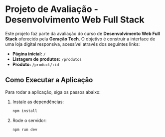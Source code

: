# Projeto de Avaliação - Desenvolvimento Web Full Stack

Este projeto faz parte da avaliação do curso de **Desenvolvimento Web Full Stack** oferecido pela **Geração Tech**. 
O objetivo é construir a interface de uma loja digital responsiva, acessível através dos seguintes links:

- **Página inicial:** `/`
- **Listagem de produtos:** `/produtos`
- **Produto:** `/product/:id`

## Como Executar a Aplicação

Para rodar a aplicação, siga os passos abaixo:

1. Instale as dependências:
   ```bash
   npm install

2. Rode o servidor:
   ```bash
   npm run dev

